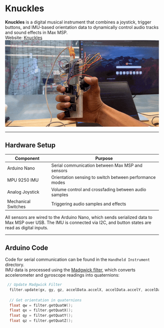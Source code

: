 # Knuckles

**Knuckles** is a digital musical instrument that combines a joystick, trigger buttons, and IMU-based orientation data to dynamically control audio tracks and sound effects in Max MSP.<br>
Website: [Knuckles](pushkardave.com/knuckles)<br>
 ![Knuckles Setup](knuckles.gif)

---

## Hardware Setup

| Component           | Purpose                                                  |
|--------------------|----------------------------------------------------------|
| Arduino Nano       | Serial communication between Max MSP and sensors         |
| MPU 9250 IMU       | Orientation sensing to switch between performance modes  |
| Analog Joystick    | Volume control and crossfading between audio samples     |
| Mechanical Switches| Triggering audio samples and effects                     |

All sensors are wired to the Arduino Nano, which sends serialized data to Max MSP over USB. The IMU is connected via I2C, and button states are read as digital inputs.

---

## Arduino Code
Code for serial communication can be found in the `Handheld Instrument` directory.<br>
IMU data is processed using the [Madgwick filter](https://x-io.co.uk/open-source-imu-and-ahrs-algorithms/), which converts accelerometer and gyroscope readings into quaternions:

```cpp
 // Update Madgwick Filter
  filter.update(gx, gy, gz, accelData.accelX, accelData.accelY, accelData.accelZ, magData.magX, magData.magY, magData.magZ);

  // Get orientation in quaternions
  float qw = filter.getQuatW();
  float qx = filter.getQuatX();
  float qy = filter.getQuatY();
  float qz = filter.getQuatZ();
```
